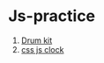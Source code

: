 # Js-practice
 1) [Drum kit](https://Drum-Kit.shravniwakde.repl.co )
 2) [css js clock](https://clock.shravniwakde.repl.co/ )
